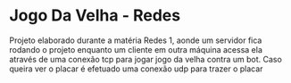 # Jogo Da Velha - Redes

Projeto elaborado durante a matéria Redes 1, aonde um servidor fica rodando o projeto enquanto um cliente em outra máquina acessa ela através de uma conexão tcp para jogar jogo da velha contra um bot. Caso queira ver o placar é efetuado uma conexão udp para trazer o placar
